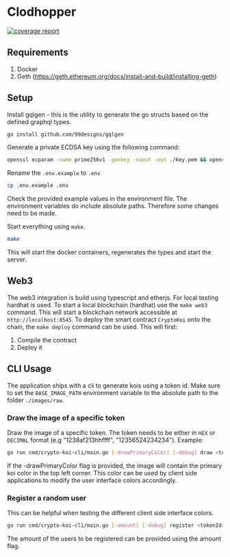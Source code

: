 # Clodhopper

[![coverage report](https://gitlab.com/l3montree/crypto-koi/crypto-koi-api/badges/main/coverage.svg)](https://gitlab.com/l3montree/crypto-koi/crypto-koi-api/-/commits/main)

## Requirements

1. Docker
2. Geth (https://geth.ethereum.org/docs/install-and-build/installing-geth)
## Setup

Install gqlgen - this is the utility to generate the go structs based on the defined graphql types.

```sh
go install github.com/99designs/gqlgen
```

Generate a private ECDSA key using the following command:

```sh
openssl ecparam -name prime256v1 -genkey -noout -out ./key.pem && openssl ec -in ./key.pem -pubout -out ./public.pem
```

Rename the `.env.example` to `.env`

```sh
cp .env.example .env
```

Check the provided example values in the environment file. The environment variables do include absolute paths. Therefore some changes need to be made.

Start everything using `make`.

```sh
make
```

This will start the docker containers, regenerates the types and start the server.

## Web3

The web3 integration is build using typescript and etherjs. For local testing hardhat is used. To start a local blockchain (hardhat) use the `make web3` command. This will start a blockchain network accessible at `http://localhost:8545`. To deploy the smart contract `CryptoKoi` onto the chain, the `make deploy` command can be used. This will first:

1. Compile the contract
2. Deploy it

## CLI Usage

The application ships with a cli to generate kois using a token id. Make sure to set the `BASE_IMAGE_PATH` environment variable to the absolute path to the folder `./images/raw`.


### Draw the image of a specific token

Draw the image of a specific token. The token needs to be either in `HEX` or `DECIMAL` format (e.g "1238af213hhffff", "12356524234234").
Example:

```sh
go run cmd/crypto-koi-cli/main.go [-drawPrimaryColor] [-debug] draw <tokenId>
```

If the -drawPrimaryColor flag is provided, the image will contain the primary koi color in the top left corner. This color can be used by client side applications to modify the user interface colors accordingly.

### Register a random user

This can be helpful when testing the different client side interface colors.

```sh
go run cmd/crypto-koi-cli/main.go [-amount] [-debug] register <tokenId>
```


The amount of the users to be registered can be provided using the amount flag.
